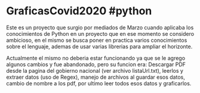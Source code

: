 # GraficasCovid2020 #python

Este es un proyecto que surgio por mediados de Marzo cuando aplicaba los conocimientos de Python en un proyecto que en ese momento se considero ambicioso, en el mismo se busca poner en practica varios conocimientos sobre el lenguaje, ademas de usar varias librerias para ampliar el horizonte.

Actualmente el mismo no deberia estar funcionando ya que se le agrego algunos cambios y fue abandonado, pero su funcion era:
Descargar PDF desde la pagina del gobierno nacional (ver archivo listaUrl.txt), leerlos y extraer datos (uso de Regex), manejo de archivos al guardar esos datos, cambio de nombre a los pdf, por ultimo leer todos esos datos y graficarlos.

